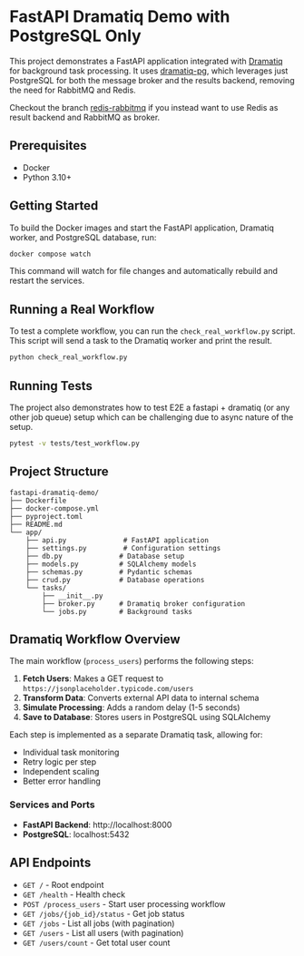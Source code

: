 # FastAPI Dramatiq Demo with PostgreSQL Only

This project demonstrates a FastAPI application integrated with [Dramatiq](https://dramatiq.io/) for background task processing. It uses [dramatiq-pg](https://gitlab.com/dalibo/dramatiq-pg), which leverages just PostgreSQL for both the message broker and the results backend, removing the need for RabbitMQ and Redis.

Checkout the branch [redis-rabbitmq](https://github.com/amard33p/fastapi-dramatiq/tree/redis-rabbitmq) if you instead want to use Redis as result backend and RabbitMQ as broker.


## Prerequisites

- Docker
- Python 3.10+

## Getting Started

To build the Docker images and start the FastAPI application, Dramatiq worker, and PostgreSQL database, run:

```bash
docker compose watch
```

This command will watch for file changes and automatically rebuild and restart the services.

## Running a Real Workflow

To test a complete workflow, you can run the `check_real_workflow.py` script. This script will send a task to the Dramatiq worker and print the result.

```bash
python check_real_workflow.py
```

## Running Tests

The project also demonstrates how to test E2E a fastapi + dramatiq (or any other job queue) setup which can be challenging due to async nature of the setup.

```bash
pytest -v tests/test_workflow.py
```

## Project Structure

```
fastapi-dramatiq-demo/
├── Dockerfile
├── docker-compose.yml
├── pyproject.toml
├── README.md
└── app/
    ├── api.py              # FastAPI application
    ├── settings.py         # Configuration settings
    ├── db.py              # Database setup
    ├── models.py          # SQLAlchemy models
    ├── schemas.py         # Pydantic schemas
    ├── crud.py            # Database operations
    └── tasks/
        ├── __init__.py
        ├── broker.py      # Dramatiq broker configuration
        └── jobs.py        # Background tasks
```

## Dramatiq Workflow Overview

The main workflow (`process_users`) performs the following steps:

1. **Fetch Users**: Makes a GET request to `https://jsonplaceholder.typicode.com/users`
2. **Transform Data**: Converts external API data to internal schema
3. **Simulate Processing**: Adds a random delay (1-5 seconds)
4. **Save to Database**: Stores users in PostgreSQL using SQLAlchemy

Each step is implemented as a separate Dramatiq task, allowing for:
- Individual task monitoring
- Retry logic per step
- Independent scaling
- Better error handling


### Services and Ports

- **FastAPI Backend**: http://localhost:8000
- **PostgreSQL**: localhost:5432

## API Endpoints

- `GET /` - Root endpoint
- `GET /health` - Health check
- `POST /process_users` - Start user processing workflow
- `GET /jobs/{job_id}/status` - Get job status
- `GET /jobs` - List all jobs (with pagination)
- `GET /users` - List all users (with pagination)
- `GET /users/count` - Get total user count
